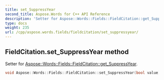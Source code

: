 ```yaml
---
title: set_SuppressYear
second_title: Aspose.Words for C++ API Reference
description: 'Setter for Aspose::Words::Fields::FieldCitation::get_SuppressYear.'
type: docs
weight: 235
url: /cpp/aspose.words.fields/fieldcitation/set_suppressyear/
---
```

## FieldCitation.set_SuppressYear method


Setter for [Aspose::Words::Fields::FieldCitation::get_SuppressYear](../get_suppressyear/).

```cpp
void Aspose::Words::Fields::FieldCitation::set_SuppressYear(bool value)
```

